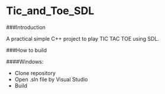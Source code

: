 # Tic_and_Toe_SDL

###Introduction

A practical simple C++ project to play TIC TAC TOE using SDL.

###How to build

####Windows: 

- Clone repository 
- Open .sln file by Visual Studio 
- Build
